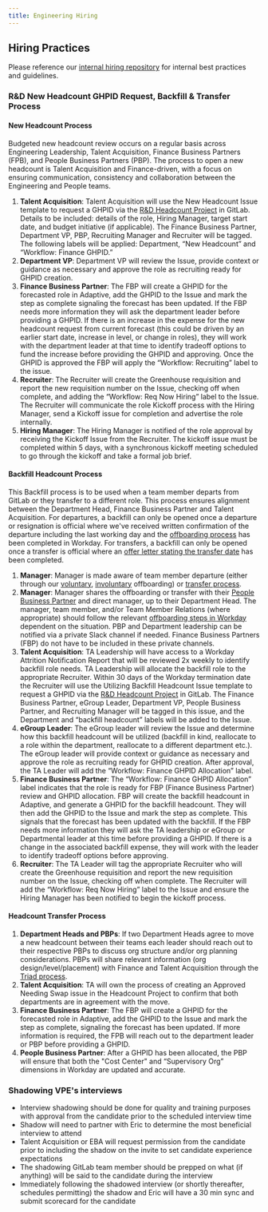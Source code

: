 ```yaml
---
title: Engineering Hiring
---
```


## Hiring Practices

Please reference our [internal hiring repository](https://gitlab.com/gitlab-com/people-group/hiring-processes/-/tree/master/Engineering) for internal best practices and guidelines.

### R&D New Headcount GHPID Request, Backfill & Transfer Process

#### New Headcount Process

Budgeted new headcount review occurs on a regular basis across Engineering Leadership, Talent Acquisition, Finance Business Partners (FPB), and People Business Partners (PBP). The process to open a new headcount is Talent Acquisition and Finance-driven, with a focus on ensuring communication, consistency and collaboration between the Engineering and People teams.

1. **Talent Acquisition**: Talent Acquisition will use the New Headcount Issue template to request a GHPID via the [R&D Headcount Project](https://gitlab.com/gitlab-headcount/r-and-d-headcount/) in GitLab. Details to be included: details of the role, Hiring Manager, target start date, and budget initiative (if applicable). The Finance Business Partner, Department VP, PBP, Recruiting Manager and Recruiter will be tagged. The following labels will be applied: Department, “New Headcount” and “Workflow: Finance GHPID.”
1. **Department VP**: Department VP will review the Issue, provide context or guidance as necessary and approve the role as recruiting ready for GHPID creation.
1. **Finance Business Partner**: The FBP will create a GHPID for the forecasted role in Adaptive, add the GHPID to the Issue and mark the step as complete signaling the forecast has been updated. If the FBP needs more information they will ask the department leader before providing a GHPID. If there is an increase in the expense for the new headcount request from current forecast (this could be driven by an earlier start date, increase in level, or change in roles), they will work with the department leader at that time to identify tradeoff options to fund the increase before providing the GHPID and approving. Once the GHPID is approved the FBP will apply the “Workflow: Recruiting” label to the issue.
1. **Recruiter**: The Recruiter will create the Greenhouse requisition and report the new requisition number on the Issue, checking off when complete, and adding the “Workflow: Req Now Hiring” label to the Issue. The Recruiter will communicate the role Kickoff process with the Hiring Manager, send a Kickoff issue for completion and advertise the role internally.
1. **Hiring Manager**: The Hiring Manager is notified of the role approval by receiving the Kickoff Issue from the Recruiter. The kickoff issue must be completed within 5 days, with a synchronous kickoff meeting scheduled to go through the kickoff and take a formal job brief.

#### Backfill Headcount Process

This Backfill process is to be used when a team member departs from GitLab or they transfer to a different role. This process ensures alignment between the Department Head, Finance Business Partner and Talent Acquisition. For departures, a backfill can only be opened once a departure or resignation is official where we've received written confirmation of the departure including the last working day and the [offboarding process](/handbook/people-group/offboarding/#starting-the-process) has been completed in Workday. For transfers, a backfill can only be opened once a transfer is official where an [offer letter stating the transfer date](/handbook/people-group/promotions-transfers/#internal-transfer-start-date) has been completed.

1. **Manager**: Manager is made aware of team member departure (either through our [voluntary](/handbook/people-group/offboarding/#voluntary-offboarding), [involuntary](/handbook/people-group/offboarding/#involuntary-offboarding) offboarding) or [transfer process](/handbook/people-group/promotions-transfers/#department-transfers).
1. **Manager**: Manager shares the offboarding or transfer with their [People Business Partner](/handbook/people-group/#people-business-partner-alignment-to-division) and direct manager, up to their Department Head. The manager, team member, and/or Team Member Relations (where appropriate) should follow the relevant [offboarding steps in Workday](/handbook/people-group/offboarding/#voluntary-offboarding) dependent on the situation.  PBP and Department leadership can be notified via a private Slack channel if needed. Finance Business Partners (FBP) do not have to be included in these private channels.
1. **Talent Acquisition**: TA Leadership will have access to a Workday Attrition Notification Report that will be reviewed 2x weekly to identify backfill role needs. TA Leadership will allocate the backfill role to the appropriate Recruiter. Within 30 days of the Workday termination date the Recruiter will use the Utilizing Backfill Headcount Issue template to request a GHPID via the [R&D Headcount Project](https://gitlab.com/gitlab-headcount/r-and-d-headcount/) in GitLab. The Finance Business Partner, eGroup Leader, Department VP, People Business Partner, and Recruiting Manager will be tagged in this issue, and the Department and “backfill headcount” labels will be added to the Issue.
1. **eGroup Leader**: The eGroup leader will review the Issue and determine how this backfill headcount will be utilized (backfill in kind, reallocate to a role within the department, reallocate to a different department etc.). The eGroup leader will provide context or guidance as necessary and approve the role as recruiting ready for GHPID creation. After approval, the TA Leader will add the “Workflow: Finance GHPID Allocation” label.
1. **Finance Business Partner**: The “Workflow: Finance GHPID Allocation” label indicates that the role is ready for FBP (Finance Business Partner) review and GHPID allocation. FBP will create the backfill headcount in Adaptive, and generate a GHPID for the backfill headcount. They will then add the GHPID to the Issue and mark the step as complete. This signals that the forecast has been updated with the backfill. If the FBP needs more information they will ask the TA leadership or eGroup or Departmental leader at this time before providing a GHPID. If there is a change in the associated backfill expense, they will work with the leader to identify tradeoff options before approving.
1. **Recruiter**: The TA Leader will tag the appropriate Recruiter who will create the Greenhouse requisition and report the new requisition number on the Issue, checking off when complete. The Recruiter will add the “Workflow: Req Now Hiring” label to the Issue and ensure the Hiring Manager has been notified to begin the kickoff process.

#### Headcount Transfer Process

1. **Department Heads and PBPs**: If two Department Heads agree to move a new headcount between their teams each leader should reach out to their respective PBPs to discuss org structure and/or org planning considerations. PBPs will share relevant information (org design/level/placement) with Finance and Talent Acquisition through the [Triad process](/handbook/hiring/talent-acquisition-framework/triadprocess/#:~:text=The%20Triad%20process%20exists%20to,collaboration%2C%20reporting%20and%20metrics%20tracking).
1. **Talent Acquisition**: TA will own the process of creating an Approved Needing Swap issue in the Headcount Project to confirm that both departments are in agreement with the move.
1. **Finance Business Partner**: The FBP will create a GHPID for the forecasted role in Adaptive, add the GHPID to the Issue and mark the step as complete, signaling the forecast has been updated. If more information is required, the FPB will reach out to the department leader or PBP before providing a GHPID.
1. **People Business Partner**: After a GHPID has been allocated, the PBP will ensure that both the "Cost Center" and “Supervisory Org” dimensions in Workday are updated and accurate.

### Shadowing VPE's interviews

- Interview shadowing should be done for quality and training purposes with approval from the candidate prior to the scheduled interview time
- Shadow will need to partner with Eric to determine the most beneficial interview to attend
- Talent Acquisition or EBA will request permission from the candidate prior to including the shadow on the invite to set candidate experience expectations
- The shadowing GitLab team member should be prepped on what (if anything) will be said to the candidate during the interview
- Immediately following the shadowed interview (or shortly thereafter, schedules permitting) the shadow and Eric will have a 30 min sync and submit scorecard for the candidate
